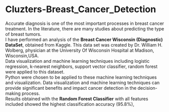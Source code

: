 # Cluzters-Breast_Cancer_Detection
Accurate diagnosis is one of the most important processes in breast cancer treatment. In the literature, there are many studies about predicting the type of breast tumors.   
I have performed an analysis of the **Breast Cancer Wisconsin (Diagnostic) DataSet**, obtained from Kaggle. This data set was created by Dr. William H. Wolberg, physician at the University Of Wisconsin Hospital at Madison, Wisconsin,USA.  
Data visualization and machine learning techniques including logistic regression, k-nearest neighbors, support vector classifier, random forest were applied to this dataset.  
Python were chosen to be applied to these machine learning techniques and visualization.  Data visualization and machine learning techniques can provide significant benefits and impact cancer detection in the decision-making process.   
Results obtained with the **Random Forest Classifier** with all features included showed the highest classification accuracy (95.8%), 
